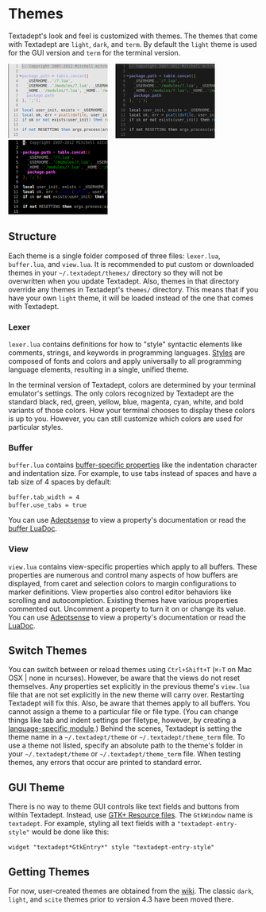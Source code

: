 # Themes

Textadept's look and feel is customized with themes. The themes that come with
Textadept are `light`, `dark`, and `term`. By default the `light` theme is used
for the GUI version and `term` for the terminal version.

<span style="display: block; clear: right;"></span>

![Light Theme](images/lighttheme.png)
&nbsp;&nbsp;
![Dark Theme](images/darktheme.png)
&nbsp;&nbsp;
![Term Theme](images/termtheme.png)

## Structure

Each theme is a single folder composed of three files: `lexer.lua`,
`buffer.lua`, and `view.lua`. It is recommended to put custom or downloaded
themes in your `~/.textadept/themes/` directory so they will not be overwritten
when you update Textadept. Also, themes in that directory override any themes in
Textadept's `themes/` directory. This means that if you have your own `light`
theme, it will be loaded instead of the one that comes with Textadept.

### Lexer

`lexer.lua` contains definitions for how to "style" syntactic elements like
comments, strings, and keywords in programming languages. [Styles][] are
composed of fonts and colors and apply universally to all programming language
elements, resulting in a single, unified theme.

In the terminal version of Textadept, colors are determined by your terminal
emulator's settings. The only colors recognized by Textadept are the standard
black, red, green, yellow, blue, magenta, cyan, white, and bold variants of
those colors. How your terminal chooses to display these colors is up to you.
However, you can still customize which colors are used for particular styles.

[Styles]: api/lexer.html#Styling.Tokens

### Buffer

`buffer.lua` contains [buffer-specific properties][] like the indentation
character and indentation size. For example, to use tabs instead of spaces and
have a tab size of 4 spaces by default:

    buffer.tab_width = 4
    buffer.use_tabs = true

You can use [Adeptsense][] to view a property's documentation or read the
[buffer LuaDoc][].

[buffer-specific properties]: 04_WorkingWithFiles.html#Settings
[Adeptsense]: 06_AdeptEditing.html#Adeptsense
[buffer LuaDoc]: api/buffer.html

### View

`view.lua` contains view-specific properties which apply to all buffers. These
properties are numerous and control many aspects of how buffers are displayed,
from caret and selection colors to margin configurations to marker definitions.
View properties also control editor behaviors like scrolling and autocompletion.
Existing themes have various properties commented out. Uncomment a property to
turn it on or change its value. You can use [Adeptsense][] to view a property's
documentation or read the [LuaDoc][].

[Adeptsense]: 06_AdeptEditing.html#Adeptsense
[LuaDoc]: api/buffer.html

## Switch Themes

You can switch between or reload themes using `Ctrl+Shift+T` (`⌘⇧T` on Mac OSX |
none in ncurses). However, be aware that the views do not reset themselves. Any
properties set explicitly in the previous theme's `view.lua` file that are not
set explicitly in the new theme will carry over. Restarting Textadept will fix
this. Also, be aware that themes apply to all buffers. You cannot assign a theme
to a particular file or file type. (You can change things like tab and indent
settings per filetype, however, by creating a [language-specific module][].)
Behind the scenes, Textadept is setting the theme name in a `~/.textadept/theme`
or `~/.textadept/theme_term` file. To use a theme not listed, specify an
absolute path to the theme's folder in your `~/.textadept/theme` or
`~/.textadept/theme_term` file. When testing themes, any errors that occur are
printed to standard error.

[language-specific module]: 07_Modules.html#Buffer.Properties

## GUI Theme

There is no way to theme GUI controls like text fields and buttons from within
Textadept. Instead, use [GTK+ Resource files][]. The `GtkWindow` name is
`textadept`. For example, styling all text fields with a
`"textadept-entry-style"` would be done like this:

    widget "textadept*GtkEntry*" style "textadept-entry-style"

[GTK+ Resource files]: http://library.gnome.org/devel/gtk/stable/gtk-Resource-Files.html

## Getting Themes

For now, user-created themes are obtained from the [wiki][]. The classic `dark`,
`light`, and `scite` themes prior to version 4.3 have been moved there.

[wiki]: http://foicica.com/wiki/textadept
